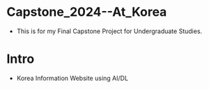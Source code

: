 # Capstone_2024--At_Korea
- This is for my Final Capstone Project for Undergraduate Studies.

# Intro
- Korea Information Website using AI/DL
